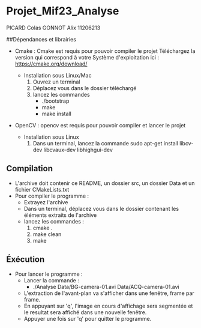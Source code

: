 # Projet_Mif23_Analyse

PICARD Colas 
GONNOT Alix 11206213

##Dépendances et librairies

* Cmake : Cmake est requis pour pouvoir compiler le projet
	Téléchargez la version qui correspond à votre Système d'exploitation ici : https://cmake.org/download/
	* Installation sous Linux/Mac
		1. Ouvrez un terminal
		2. Déplacez vous dans le dossier téléchargé
		3. lancez les commandes
			* ./bootstrap
			* make
			* make install

* OpenCV : opencv est requis pour pouvoir compiler et lancer le projet
	* Installation sous Linux
		1. Dans un terminal, lancez la commande 
			sudo apt-get install libcv-dev libcvaux-dev libhighgui-dev

## Compilation
* L'archive doit contenir ce README, un dossier src, un dossier Data et un fichier CMakeLists.txt
* Pour compiler le programme :
	* Extrayez l'archive
	* Dans un terminal, déplacez vous dans le dossier contenant les éléments extraits de l'archive
	* lancez les commandes :
		1. cmake .
		2. make clean
		3. make

## Éxécution
* Pour lancer le programme :
	* Lancer la commande :
		* ./Analyse Data/BG-camera-01.avi Data/ACQ-camera-01.avi 
	* L'extraction de l'avant-plan va s'afficher dans une fenêtre, frame par frame.
	* En appuyant sur 'q', l'image en cours d'affichage sera segmentée et le resultat
	  sera affiché dans une nouvelle fenêtre.
	* Appuyer une fois sur 'q' pour quitter le programme.


